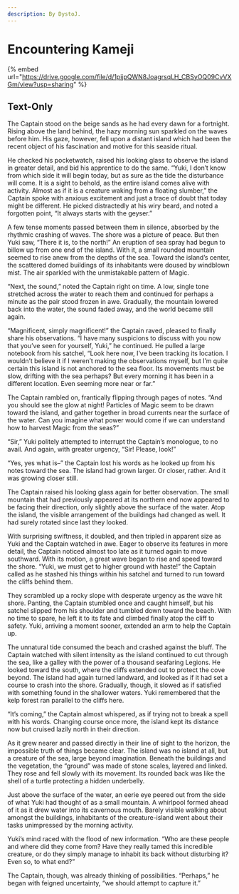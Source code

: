 ```yaml
---
description: By DystoJ.
---
```


# Encountering Kameji



{% embed url="https://drive.google.com/file/d/1pijpQWN8JoagrsqLH_CBSyOQ09CvVXGm/view?usp=sharing" %}

## Text-Only

The Captain stood on the beige sands as he had every dawn for a fortnight. Rising above the land behind, the hazy morning sun sparkled on the waves before him. His gaze, however, fell upon a distant island which had been the recent object of his fascination and motive for this seaside ritual.

He checked his pocketwatch, raised his looking glass to observe the island in greater detail, and bid his apprentice to do the same. “Yuki, I don’t know from which side it will begin today, but as sure as the tide the disturbance will come. It is a sight to behold, as the entire island comes alive with activity. Almost as if it is a creature waking from a floating slumber,” the Captain spoke with anxious excitement and just a trace of doubt that today might be different. He picked distractedly at his wiry beard, and noted a forgotten point, “It always starts with the geyser.”

A few tense moments passed between them in silence, absorbed by the rhythmic crashing of waves. The shore was a picture of peace. But then Yuki saw, “There it is, to the north!” An eruption of sea spray had begun to billow up from one end of the island. With it, a small rounded mountain seemed to rise anew from the depths of the sea. Toward the island’s center, the scattered domed buildings of its inhabitants were doused by windblown mist. The air sparkled with the unmistakable pattern of Magic.

“Next, the sound,” noted the Captain right on time. A low, single tone stretched across the water to reach them and continued for perhaps a minute as the pair stood frozen in awe. Gradually, the mountain lowered back into the water, the sound faded away, and the world became still again.

“Magnificent, simply magnificent!” the Captain raved, pleased to finally share his observations. “I have many suspicions to discuss with you now that you’ve seen for yourself, Yuki,” he continued. He pulled a large notebook from his satchel, “Look here now, I’ve been tracking its location. I wouldn’t believe it if I weren’t making the observations myself, but I’m quite certain this island is not anchored to the sea floor. Its movements must be slow, drifting with the sea perhaps? But every morning it has been in a different location. Even seeming more near or far.”

The Captain rambled on, frantically flipping through pages of notes. “And you should see the glow at night! Particles of Magic seem to be drawn toward the island, and gather together in broad currents near the surface of the water. Can you imagine what power would come if we can understand how to harvest Magic from the seas?”

“Sir,” Yuki politely attempted to interrupt the Captain’s monologue, to no avail. And again, with greater urgency, “Sir! Please, look!”

“Yes, yes what is–” the Captain lost his words as he looked up from his notes toward the sea. The island had grown larger. Or closer, rather. And it was growing closer still.

The Captain raised his looking glass again for better observation. The small mountain that had previously appeared at its northern end now appeared to be facing their direction, only slightly above the surface of the water. Atop the island, the visible arrangement of the buildings had changed as well. It had surely rotated since last they looked.

With surprising swiftness, it doubled, and then tripled in apparent size as Yuki and the Captain watched in awe. Eager to observe its features in more detail, the Captain noticed almost too late as it turned again to move southward. With its motion, a great wave began to rise and speed toward the shore. “Yuki, we must get to higher ground with haste!” the Captain called as he stashed his things within his satchel and turned to run toward the cliffs behind them.

They scrambled up a rocky slope with desperate urgency as the wave hit shore. Panting, the Captain stumbled once and caught himself, but his satchel slipped from his shoulder and tumbled down toward the beach. With no time to spare, he left it to its fate and climbed finally atop the cliff to safety. Yuki, arriving a moment sooner, extended an arm to help the Captain up.

The unnatural tide consumed the beach and crashed against the bluff. The Captain watched with silent intensity as the island continued to cut through the sea, like a galley with the power of a thousand seafaring Legions. He looked toward the south, where the cliffs extended out to protect the cove beyond. The island had again turned landward, and looked as if it had set a course to crash into the shore. Gradually, though, it slowed as if satisfied with something found in the shallower waters. Yuki remembered that the kelp forest ran parallel to the cliffs here.

“It’s coming,” the Captain almost whispered, as if trying not to break a spell with his words. Changing course once more, the island kept its distance now but cruised lazily north in their direction.

As it grew nearer and passed directly in their line of sight to the horizon, the impossible truth of things became clear. The island was no island at all, but a creature of the sea, large beyond imagination. Beneath the buildings and the vegetation, the “ground” was made of stone scales, layered and linked. They rose and fell slowly with its movement. Its rounded back was like the shell of a turtle protecting a hidden underbelly.

Just above the surface of the water, an eerie eye peered out from the side of what Yuki had thought of as a small mountain. A whirlpool formed ahead of it as it drew water into its cavernous mouth. Barely visible walking about amongst the buildings, inhabitants of the creature-island went about their tasks unimpressed by the morning activity.

Yuki’s mind raced with the flood of new information. “Who are these people and where did they come from? Have they really tamed this incredible creature, or do they simply manage to inhabit its back without disturbing it? Even so, to what end?”

The Captain, though, was already thinking of possibilities. “Perhaps,” he began with feigned uncertainty, “we should attempt to capture it.”
